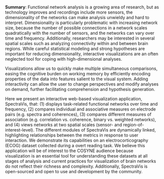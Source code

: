 **Summary**: Functional network analysis is a growing area of research, but as technology improves and recordings include more sensors, the dimensionality of the networks can make analysis unwieldy and hard to interpret. Dimensionality is particularly problematic with increasing network size, because the number of possible connections in a network scales quadratically with the number of sensors, and the networks can vary over time and frequency. Additionally, researchers may be interested in several spatial scales such as analyzing connectivity within and between brain regions. While careful statistical modeling and strong hypotheses are important for reducing dimensionality, interactive visualizations are an often neglected tool for coping with high-dimensional analyses.

Visualizations allow us to quickly make multiple simultaneous comparisons, easing the cognitive burden on working memory by efficiently encoding properties of the data into features salient to the visual system. Adding interactivity can allow the user to change perspectives and modify analyses on demand, further facilitating comprehension and hypothesis generation.

Here we present an interactive web-based visualization application, SpectraVis, that: (1) displays task-related functional networks over time and frequency, (2) compares individual and associative measures on electrode pairs (e.g. spectra and coherences), (3) compares different measures of association (e.g. correlation vs. coherence, binary vs. weighted networks), and (4) views networks at two spatial scales (sensor- and region-of-interest-level). The different modules of SpectraVis are dynamically linked, highlighting relationships between the metrics in response to user interaction. We demonstrate its capabilities on an electrocorticography (ECOG) dataset collected during a overt reading task. We believe this application will be of interest to the COSYNE audience because visualization is an essential tool for understanding these datasets at all stages of analysis and current practices for visualization of brain networks do not reflect their richness and complexity. Additionally, SpectraVis is open-sourced and open to use and development by the community.
